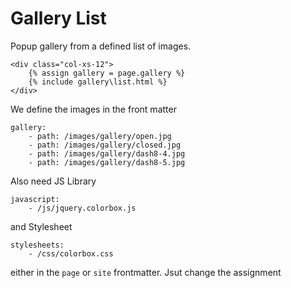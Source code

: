 Gallery List
============

Popup gallery from a defined list of images.

    <div class="col-xs-12">
        {% assign gallery = page.gallery %}
        {% include gallery\list.html %}
    </div>

We define the images in the front matter

    gallery:
        - path: /images/gallery/open.jpg
        - path: /images/gallery/closed.jpg
        - path: /images/gallery/dash8-4.jpg
        - path: /images/gallery/dash8-5.jpg

Also need JS Library

    javascript:
        - /js/jquery.colorbox.js

and Stylesheet

    stylesheets:
        - /css/colorbox.css

either in the `page` or `site` frontmatter. Jsut change the assignment
